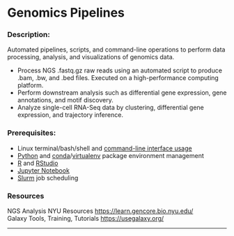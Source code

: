 # Genomics Pipelines  
### Description:  
Automated pipelines, scripts, and command-line operations to perform data processing, analysis, and visualizations of genomics data. 

- Process NGS .fastq.gz raw reads using an automated script to produce .bam, .bw, and .bed files. Executed on a high-performance computing platform.  
- Perform downstream analysis such as differential gene expression, gene annotations, and motif discovery.  
- Analyze single-cell RNA-Seq data by clustering, differential gene expression, and trajectory inference.  
  
### Prerequisites:    
- Linux terminal/bash/shell and <a href="https://ubuntu.com/tutorials/command-line-for-beginners#1-overview">command-line interface usage</a>  
- <a href="https://www.python.org/">Python</a> and <a href="https://docs.conda.io/en/latest/">conda</a>/<a href="https://virtualenv.pypa.io/en/latest/">virtualenv</a> package environment management  
- <a href="https://www.r-project.org/">R</a> and <a href="https://posit.co/downloads/">RStudio</a>  
- <a href="https://docs.jupyter.org/en/latest/">Jupyter Notebook</a>  
- <a href="https://slurm.schedmd.com/overview.html">Slurm</a> job scheduling  
  
### Resources  
NGS Analysis NYU Resources https://learn.gencore.bio.nyu.edu/  
Galaxy Tools, Training, Tutorials https://usegalaxy.org/  

___  
 

